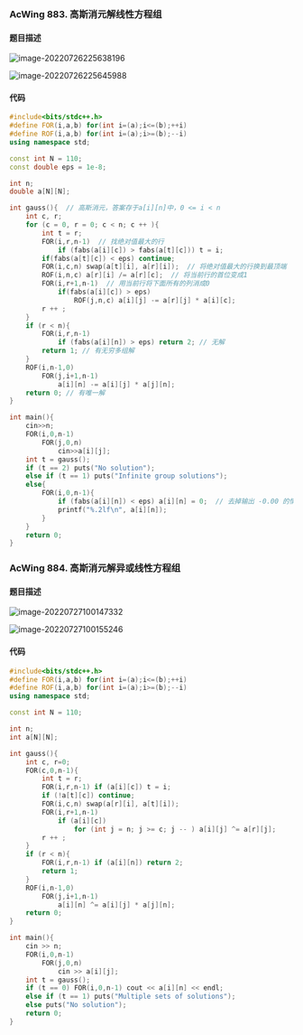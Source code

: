 ### AcWing 883. 高斯消元解线性方程组

#### 题目描述

![image-20220726225638196](https://nme-200t.oss-cn-hangzhou.aliyuncs.com/template/202207262256274.png)

![image-20220726225645988](https://nme-200t.oss-cn-hangzhou.aliyuncs.com/template/202207262256019.png)

#### 代码

```cpp
#include<bits/stdc++.h>
#define FOR(i,a,b) for(int i=(a);i<=(b);++i)
#define ROF(i,a,b) for(int i=(a);i>=(b);--i)
using namespace std;

const int N = 110;
const double eps = 1e-8;

int n;
double a[N][N];

int gauss(){  // 高斯消元，答案存于a[i][n]中，0 <= i < n
    int c, r;
    for (c = 0, r = 0; c < n; c ++ ){
        int t = r;
        FOR(i,r,n-1)  // 找绝对值最大的行
            if (fabs(a[i][c]) > fabs(a[t][c])) t = i;
        if(fabs(a[t][c]) < eps) continue;
        FOR(i,c,n) swap(a[t][i], a[r][i]);  // 将绝对值最大的行换到最顶端
        ROF(i,n,c) a[r][i] /= a[r][c];  // 将当前行的首位变成1
        FOR(i,r+1,n-1)  // 用当前行将下面所有的列消成0
            if(fabs(a[i][c]) > eps)
                ROF(j,n,c) a[i][j] -= a[r][j] * a[i][c];
        r ++ ;
    }
    if (r < n){
        FOR(i,r,n-1)
            if (fabs(a[i][n]) > eps) return 2; // 无解
        return 1; // 有无穷多组解
    }
    ROF(i,n-1,0)
        FOR(j,i+1,n-1)
            a[i][n] -= a[i][j] * a[j][n];
    return 0; // 有唯一解
}

int main(){
    cin>>n;
    FOR(i,0,n-1)
        FOR(j,0,n)
            cin>>a[i][j];
    int t = gauss();
    if (t == 2) puts("No solution");
    else if (t == 1) puts("Infinite group solutions");
    else{
        FOR(i,0,n-1){
            if (fabs(a[i][n]) < eps) a[i][n] = 0;  // 去掉输出 -0.00 的情况
            printf("%.2lf\n", a[i][n]);
        }
    }
    return 0;
}
```

### AcWing 884. 高斯消元解异或线性方程组

#### 题目描述

![image-20220727100147332](http://nme-200t.oss-cn-hangzhou.aliyuncs.com/notes/2022-07-27-020147.png)

![image-20220727100155246](http://nme-200t.oss-cn-hangzhou.aliyuncs.com/notes/2022-07-27-020155.png)

#### 代码

```cpp
#include<bits/stdc++.h>
#define FOR(i,a,b) for(int i=(a);i<=(b);++i)
#define ROF(i,a,b) for(int i=(a);i>=(b);--i)
using namespace std;

const int N = 110;

int n;
int a[N][N];

int gauss(){
    int c, r=0;
    FOR(c,0,n-1){
        int t = r;
        FOR(i,r,n-1) if (a[i][c]) t = i;
        if (!a[t][c]) continue;
        FOR(i,c,n) swap(a[r][i], a[t][i]);
        FOR(i,r+1,n-1)
            if (a[i][c])
                for (int j = n; j >= c; j -- ) a[i][j] ^= a[r][j];
        r ++ ;
    }
    if (r < n){
        FOR(i,r,n-1) if (a[i][n]) return 2;
        return 1;
    }
    ROF(i,n-1,0)
        FOR(j,i+1,n-1)
            a[i][n] ^= a[i][j] * a[j][n];
    return 0;
}

int main(){
    cin >> n;
    FOR(i,0,n-1)
        FOR(j,0,n)
            cin >> a[i][j];
    int t = gauss();
    if (t == 0) FOR(i,0,n-1) cout << a[i][n] << endl;
    else if (t == 1) puts("Multiple sets of solutions");
    else puts("No solution");
    return 0;
}
```

